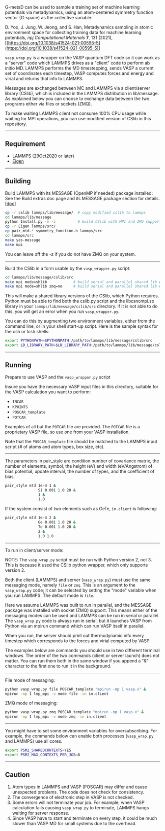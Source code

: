 G-metaD can be used to sample a training set of machine learning potentials 
via metadynamics, using an atom-centered symmetry function vector (G-space) 
as the collective variable.

D. Yoo, J. Jung, W. Jeong, and S. Han, Metadynamics sampling in atomic environment space for collecting training data for machine learning potentials, *npj Computational Materials* **7**, 131 (2021), [[https://doi.org/10.1038/s41524-021-00595-5](https://doi.org/10.1038/s41524-021-00595-5)]

`vasp_wrap.py` is a wrapper on the VASP quantum DFT
code so it can work as a "server" code which LAMMPS drives as a
"client" code to perform ab initio MD.  LAMMPS performs the MD
timestepping, sends VASP a current set of coordinates each timestep,
VASP computes forces and energy and virial and returns that info to
LAMMPS.

Messages are exchanged between MC and LAMMPS via a client/server
library (CSlib), which is included in the LAMMPS distribution in
lib/message.  As explained below you can choose to exchange data
between the two programs either via files or sockets (ZMQ).

To make waiting LAMMPS client not consume 100% CPU usage while waiting for MPI operations,
you can use modified version of CSlib in this repository.


---------------

Requirement
----------
* LAMMPS (29Oct2020 or later)
* [Eigen](http://eigen.tuxfamily.org) 

----------------

Building
--------

Build LAMMPS with its MESSAGE (OpenMP if needed) package installed:
See the Build extras doc page and its MESSAGE package
section for details. [[doc](https://docs.lammps.org/Build_extras.html)]


```bash
cp -r cslib lammps/lib/message/  # copy modified cslib to lammps
cd lammps/lib/message
python Install.py -m -z          # build CSlib with MPI and ZMQ support
cp -r Eigen lammps/src/
cp pair_mtd.* symmetry_function.h lammps/src
cd lammps/src
make yes-message
make mpi
```

You can leave off the -z if you do not have ZMQ on your system.

----------------

Build the CSlib in a form usable by the `vasp_wrapper.py` script:

```bash
cd lammps/lib/message/cslib/src
make mpi mode=shlib            # build serial and parallel shared lib with ZMQ support
make mpi mode=shlib zmq=no     # build serial and parallel shared lib w/out ZMQ support
```

This will make a shared library versions of the CSlib, which Python
requires.  Python must be able to find both the cslib.py script and
the libcsnompi.so library in your `lammps/lib/message/cslib/src`
directory.  If it is not able to do this, you will get an error when
you run `vasp_wrapper.py`.

You can do this by augmenting two environment variables, either
from the command line, or in your shell start-up script.
Here is the sample syntax for the csh or tcsh shells:

```bash
export PYTHONPATH=$PYTHONPATH:/path/to/lammps/lib/message/cslib/src
export LD_LIBRARY_PATH=$LD_LIBRARY_PATH:/path/to/lammps/lib/message/cslib/src
```

----------------

Running
-------

Prepare to use VASP and the `vasp_wrapper.py` script

Insure you have the necessary VASP input files in this
directory, suitable for the VASP calculation you want to perform:

* `INCAR`
* `KPOINTS`
* `POSCAR_template`
* `POTCAR`

Examples of all but the `POTCAR` file are provided.
The `POTCAR` file is a proprietary VASP file, so use one from your VASP installation.

Note that the `POSCAR_template` file should be matched to the LAMMPS
input script (# of atoms and atom types, box size, etc).

------------------

The parameters in pair_style are condition number of covariance matrix, the number of elements, symbol, the height (eV) and width (eV/Angstrom) of bias potential, update interval, the number of types, and the coefficient of bias.

```bash
pair_style mtd 1e-4 1 &
               Si 0.001 1.0 20 &
               1 &
               1.0
```

If the system consist of two elements such as GeTe, `in.client` is following:
```bash
pair_style mtd 1e-4 2 &
               Ge 0.001 1.0 20 &
               Te 0.001 1.0 20 &
               2 &
               1.0 1.0
```

----------------

To run in client/server mode:

NOTE: The `vasp_wrap.py` script must be run with Python version 2, not
3.  This is because it used the CSlib python wrapper, which only
supports version 2.

Both the client (LAMMPS) and server (`vasp_wrap.py`) must use the same
messaging mode, namely `file` or `zmq`.  This is an argument to the
`vasp_wrap.py` code; it can be selected by setting the "mode" variable
when you run LAMMPS.  The default mode is `file`.

Here we assume LAMMPS was built to run in parallel, and the MESSAGE
package was installed with socket (ZMQ) support.  This means either of
the messaging modes can be used and LAMMPS can be run in serial or
parallel.  The `vasp_wrap.py` code is always run in serial, but it
launches VASP from Python via an mpirun command which can run VASP
itself in parallel.

When you run, the server should print out thermodynamic info every
timestep which corresponds to the forces and virial computed by VASP.

The examples below are commands you should use in two different
terminal windows.  The order of the two commands (client or server
launch) does not matter.  You can run them both in the same window if
you append a "&" character to the first one to run it in the
background.

--------------

File mode of messaging:

```bash
python vasp_wrap.py file POSCAR_template "mpirun -np 1 vasp.x" &
mpirun -np 1 lmp_mpi -v mode file -in in.client
```

ZMQ mode of messaging:

```bash
python vasp_wrap.py zmq POSCAR_template "mpirun -np 1 vasp.x" &
mpirun -np 1 lmp_mpi -v mode zmq -in in.client
```

---------------

You might have to set some environment variables for oversubscribing.
For example, the commands below can enable both processes (`vasp_wrap.py` and LAMMPS) use all cores.

```bash
export PSM2_SHAREDCONTEXTS=YES
export PSM2_MAX_CONTEXTS_PER_JOB=8
```

------------------

Caution
-------

1. Atom types in LAMMPS and VASP (POSCAR) may differ and cause unexpected problems.
   The code does not check for consistency.
2. The convergence of electronic step in VASP is not checked.
3. Some errors will not terminate your job. For example, when VASP calculation fails causing `vasp_wrap.py` to terminate,
   LAMMPS hangs waiting for server response.
4. Since VASP have to start and terminate on every step, it could be much slower than VASP MD for small systems due to the overhead.
